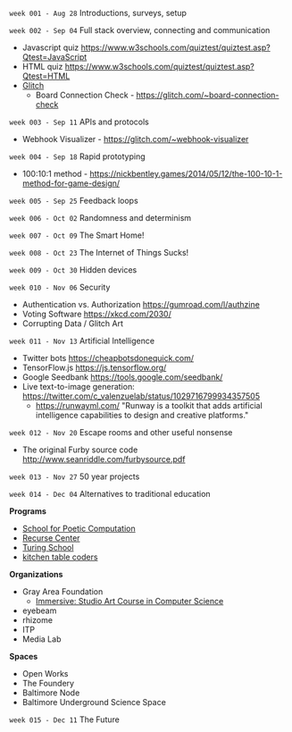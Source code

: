 `week 001 - Aug 28` Introductions, surveys, setup

`week 002 - Sep 04` Full stack overview, connecting and communication

* Javascript quiz https://www.w3schools.com/quiztest/quiztest.asp?Qtest=JavaScript
* HTML quiz https://www.w3schools.com/quiztest/quiztest.asp?Qtest=HTML
* [Glitch](https://glitch.com)
    * Board Connection Check - https://glitch.com/~board-connection-check

`week 003 - Sep 11` APIs and protocols

* Webhook Visualizer - https://glitch.com/~webhook-visualizer

`week 004 - Sep 18` Rapid prototyping

* 100:10:1 method - https://nickbentley.games/2014/05/12/the-100-10-1-method-for-game-design/

`week 005 - Sep 25` Feedback loops

`week 006 - Oct 02` Randomness and determinism

`week 007 - Oct 09` The Smart Home!

`week 008 - Oct 23` The Internet of Things Sucks!

`week 009 - Oct 30` Hidden devices

`week 010 - Nov 06` Security

* Authentication vs. Authorization https://gumroad.com/l/authzine
* Voting Software https://xkcd.com/2030/
* Corrupting Data / Glitch Art

`week 011 - Nov 13` Artificial Intelligence

* Twitter bots https://cheapbotsdonequick.com/
* TensorFlow.js https://js.tensorflow.org/
* Google Seedbank https://tools.google.com/seedbank/
* Live text-to-image generation: https://twitter.com/c_valenzuelab/status/1029716799934357505
    * https://runwayml.com/ "Runway is a toolkit that adds artificial intelligence capabilities to design and creative platforms."

`week 012 - Nov 20` Escape rooms and other useful nonsense

* The original Furby source code http://www.seanriddle.com/furbysource.pdf

`week 013 - Nov 27` 50 year projects

`week 014 - Dec 04` Alternatives to traditional education

**Programs**

* [School for Poetic Computation]()
* [Recurse Center]()
* [Turing School]()
* [kitchen table coders]()

**Organizations**

* Gray Area Foundation
    * [Immersive: Studio Art Course in Computer Science](https://grayarea.org/creative-development/education/immersive-application/)
* eyebeam
* rhizome
* ITP
* Media Lab

**Spaces**

* Open Works
* The Foundery
* Baltimore Node
* Baltimore Underground Science Space

`week 015 - Dec 11` The Future
